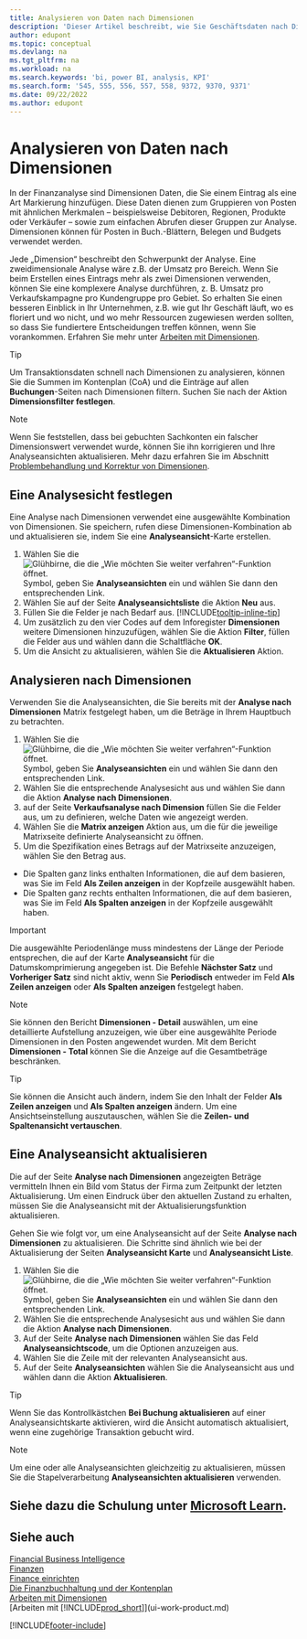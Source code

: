 ```yaml
---
title: Analysieren von Daten nach Dimensionen
description: 'Dieser Artikel beschreibt, wie Sie Geschäftsdaten nach Dimensionen analysieren können, um einen besseren Einblick in Ihr Unternehmen zu erhalten.'
author: edupont
ms.topic: conceptual
ms.devlang: na
ms.tgt_pltfrm: na
ms.workload: na
ms.search.keywords: 'bi, power BI, analysis, KPI'
ms.search.form: '545, 555, 556, 557, 558, 9372, 9370, 9371'
ms.date: 09/22/2022
ms.author: edupont
---
```

# <a name="analyze-data-by-dimensions" />Analysieren von Daten nach Dimensionen

In der Finanzanalyse sind Dimensionen Daten, die Sie einem Eintrag als eine Art Markierung hinzufügen. Diese Daten dienen zum Gruppieren von Posten mit ähnlichen Merkmalen – beispielsweise Debitoren, Regionen, Produkte oder Verkäufer – sowie zum einfachen Abrufen dieser Gruppen zur Analyse. Dimensionen können für Posten in Buch.-Blättern, Belegen und Budgets verwendet werden. 

Jede „Dimension“ beschreibt den Schwerpunkt der Analyse. Eine zweidimensionale Analyse wäre z.B. der Umsatz pro Bereich. Wenn Sie beim Erstellen eines Eintrags mehr als zwei Dimensionen verwenden, können Sie eine komplexere Analyse durchführen, z. B. Umsatz pro Verkaufskampagne pro Kundengruppe pro Gebiet. So erhalten Sie einen besseren Einblick in Ihr Unternehmen, z.B. wie gut Ihr Geschäft läuft, wo es floriert und wo nicht, und wo mehr Ressourcen zugewiesen werden sollten, so dass Sie fundiertere Entscheidungen treffen können, wenn Sie vorankommen. Erfahren Sie mehr unter [Arbeiten mit Dimensionen](finance-dimensions.md).

> [!TIP]
> Um Transaktionsdaten schnell nach Dimensionen zu analysieren, können Sie die Summen im Kontenplan (CoA) und die Einträge auf allen **Buchungen**-Seiten nach Dimensionen filtern. Suchen Sie nach der Aktion **Dimensionsfilter festlegen**.

> [!NOTE]
> Wenn Sie feststellen, dass bei gebuchten Sachkonten ein falscher Dimensionswert verwendet wurde, können Sie ihn korrigieren und Ihre Analyseansichten aktualisieren. Mehr dazu erfahren Sie im Abschnitt [Problembehandlung und Korrektur von Dimensionen](finance-troubleshooting-correcting-dimensions.md#changing-dimension-assignments-after-posting).

## <a name="set-up-an-analysis-view" />Eine Analysesicht festlegen

Eine Analyse nach Dimensionen verwendet eine ausgewählte Kombination von Dimensionen. Sie speichern, rufen diese Dimensionen-Kombination ab und aktualisieren sie, indem Sie eine **Analyseansicht**-Karte erstellen. 

1. Wählen Sie die ![Glühbirne, die die „Wie möchten Sie weiter verfahren“-Funktion öffnet.](media/ui-search/search_small.png "Tell me-Funktion") Symbol, geben Sie **Analyseansichten** ein und wählen Sie dann den entsprechenden Link.  
2. Wählen Sie auf der Seite **Analyseansichtsliste** die Aktion **Neu** aus.
3. Füllen Sie die Felder je nach Bedarf aus. [!INCLUDE[tooltip-inline-tip](includes/tooltip-inline-tip_md.md)]
4. Um zusätzlich zu den vier Codes auf dem Inforegister **Dimensionen** weitere Dimensionen hinzuzufügen, wählen Sie die Aktion **Filter**, füllen die Felder aus und wählen dann die Schaltfläche **OK**.  
5. Um die Ansicht zu aktualisieren, wählen Sie die **Aktualisieren** Aktion.

## <a name="analyze-by-dimensions" />Analysieren nach Dimensionen

Verwenden Sie die Analyseansichten, die Sie bereits mit der **Analyse nach Dimensionen** Matrix festgelegt haben, um die Beträge in Ihrem Hauptbuch zu betrachten.   

1. Wählen Sie die ![Glühbirne, die die „Wie möchten Sie weiter verfahren“-Funktion öffnet.](media/ui-search/search_small.png "Tell me-Funktion") Symbol, geben Sie **Analyseansichten** ein und wählen Sie dann den entsprechenden Link.  
2. Wählen Sie die entsprechende Analysesicht aus und wählen Sie dann die Aktion **Analyse nach Dimensionen**.
3. auf der Seite  **Verkaufsanalyse nach Dimension** füllen Sie die Felder aus, um zu definieren, welche Daten wie angezeigt werden.
4. Wählen Sie die **Matrix anzeigen** Aktion aus, um die für die jeweilige Matrixseite definierte Analyseansicht zu öffnen.
5. Um die Spezifikation eines Betrags auf der Matrixseite anzuzeigen, wählen Sie den Betrag aus.  

- Die Spalten ganz links enthalten Informationen, die auf dem basieren, was Sie im Feld **Als Zeilen anzeigen** in der Kopfzeile ausgewählt haben.  
- Die Spalten ganz rechts enthalten Informationen, die auf dem basieren, was Sie im Feld **Als Spalten anzeigen** in der Kopfzeile ausgewählt haben.

> [!IMPORTANT]  
> Die ausgewählte Periodenlänge muss mindestens der Länge der Periode entsprechen, die auf der Karte **Analyseansicht** für die Datumskomprimierung angegeben ist. Die Befehle **Nächster Satz** und **Vorheriger Satz** sind nicht aktiv, wenn Sie **Periodisch** entweder im Feld **Als Zeilen anzeigen** oder **Als Spalten anzeigen** festgelegt haben.  

> [!NOTE]  
> Sie können den Bericht **Dimensionen - Detail** auswählen, um eine detaillierte Aufstellung anzuzeigen, wie über eine ausgewählte Periode Dimensionen in den Posten angewendet wurden. Mit dem Bericht **Dimensionen - Total** können Sie die Anzeige auf die Gesamtbeträge beschränken.  

> [!TIP]  
> Sie können die Ansicht auch ändern, indem Sie den Inhalt der Felder **Als Zeilen anzeigen** und **Als Spalten anzeigen** ändern. Um eine Ansichtseinstellung auszutauschen, wählen Sie die **Zeilen- und Spaltenansicht vertauschen**.

## <a name="update-an-analysis-view" />Eine Analyseansicht aktualisieren

Die auf der Seite **Analyse nach Dimensionen** angezeigten Beträge vermitteln Ihnen ein Bild vom Status der Firma zum Zeitpunkt der letzten Aktualisierung. Um einen Eindruck über den aktuellen Zustand zu erhalten, müssen Sie die Analyseansicht mit der Aktualisierungsfunktion aktualisieren.

Gehen Sie wie folgt vor, um eine Analyseansicht auf der Seite **Analyse nach Dimensionen** zu aktualisieren. Die Schritte sind ähnlich wie bei der Aktualisierung der Seiten **Analyseansicht Karte** und **Analyseansicht Liste**.  

1. Wählen Sie die ![Glühbirne, die die „Wie möchten Sie weiter verfahren“-Funktion öffnet.](media/ui-search/search_small.png "Tell me-Funktion") Symbol, geben Sie **Analyseansichten** ein und wählen Sie dann den entsprechenden Link.
2. Wählen Sie die entsprechende Analysesicht aus und wählen Sie dann die Aktion **Analyse nach Dimensionen**.
3. Auf der Seite **Analyse nach Dimensionen** wählen Sie das Feld **Analyseansichtscode**, um die Optionen anzuzeigen aus.  
4. Wählen Sie die Zeile mit der relevanten Analyseansicht aus.  
5. Auf der Seite **Analyseansichten** wählen Sie die Analyseansicht aus und wählen dann die Aktion **Aktualisieren**.  

> [!TIP]  
> Wenn Sie das Kontrollkästchen **Bei Buchung aktualisieren** auf einer Analyseansichtskarte aktivieren, wird die Ansicht automatisch aktualisiert, wenn eine zugehörige Transaktion gebucht wird.

> [!NOTE]  
> Um eine oder alle Analyseansichten gleichzeitig zu aktualisieren, müssen Sie die Stapelverarbeitung  **Analyseansichten aktualisieren** verwenden.  

## <a name="see-related-training-at-microsoft-learn" />Siehe dazu die Schulung unter [Microsoft Learn](/learn/modules/dimensions-financial-reports-dynamics-365-business-central/index).

## <a name="see-also" />Siehe auch

[Financial Business Intelligence](bi.md)  
[Finanzen](finance.md)  
[Finance einrichten](finance-setup-finance.md)  
[Die Finanzbuchhaltung und der Kontenplan](finance-general-ledger.md)  
[Arbeiten mit Dimensionen](finance-dimensions.md)  
[Arbeiten mit [!INCLUDE[prod_short](includes/prod_short.md)]](ui-work-product.md)  

[!INCLUDE[footer-include](includes/footer-banner.md)]
